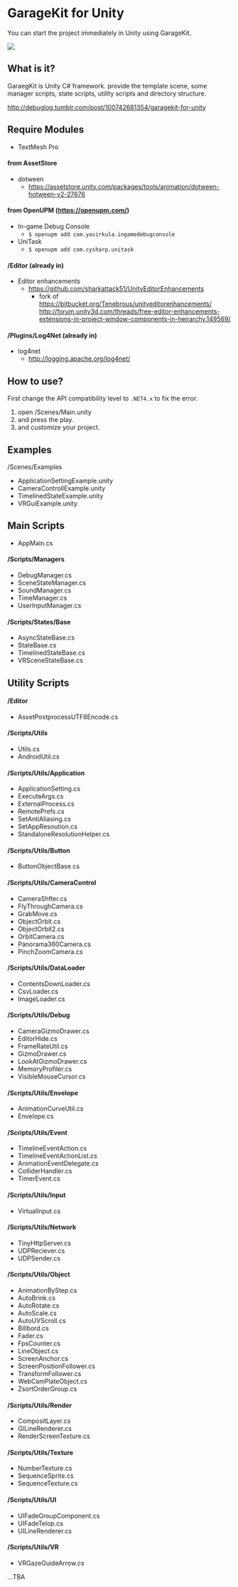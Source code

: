 GarageKit for Unity
===================
You can start the project immediately in Unity using GarageKit.

![](http://media.tumblr.com/1ad50e485e709219816e2cc0057d65b1/tumblr_inline_ndw8fqGnIb1qzb8ql.png)

## What is it?

GaraegKit is Unity C# framework. provide the template scene, some manager scripts, state scripts, utility scripts and directory structure.

http://debuglog.tumblr.com/post/100742681354/garagekit-for-unity

## Require Modules

- TextMesh Pro

#### from AssetStore

- dotween
  - https://assetstore.unity.com/packages/tools/animation/dotween-hotween-v2-27676

#### from OpenUPM (https://openupm.com/)

- In-game Debug Console
  - `$ openupm add com.yasirkula.ingamedebugconsole`
- UniTask
  - `$ openupm add com.cysharp.unitask`

#### /Editor (already in)

- Editor enhancements
  - https://github.com/sharkattack51/UnityEditorEnhancements
    - fork of
  https://bitbucket.org/Tenebrous/unityeditorenhancements/
  http://forum.unity3d.com/threads/free-editor-enhancements-extensions-in-project-window-components-in-heirarchy.149569/

#### /Plugins/Log4Net (already in)

- log4net  
  - http://logging.apache.org/log4net/

## How to use?

First change the API compatibility level to `.NET4.x` to fix the error.

1. open /Scenes/Main.unity
2. and press the play.
3. and customize your project.

## Examples

/Scenes/Examples

- ApplicationSettingExample.unity
- CameraControllExample.unity
- TimelinedStateExample.unity
- VRGuiExample.unity

## Main Scripts

- AppMain.cs

#### /Scripts/Managers

- DebugManager.cs
- SceneStateManager.cs
- SoundManager.cs
- TimeManager.cs
- UserInputManager.cs

#### /Scripts/States/Base

- AsyncStateBase.cs
- StateBase.cs
- TimelinedStateBase.cs
- VRSceneStateBase.cs

## Utility Scripts

#### /Editor

- AssetPostprocessUTF8Encode.cs

#### /Scripts/Utils

- Utils.cs
- AndroidUtil.cs

#### /Scripts/Utils/Application
  
- ApplicationSetting.cs
- ExecuteArgs.cs
- ExternalProcess.cs
- RemotePrefs.cs
- SetAntiAliasing.cs
- SetAppResoution.cs
- StandaloneResolutionHelper.cs

#### /Scripts/Utils/Button

- ButtonObjectBase.cs

#### /Scripts/Utils/CameraControl

- CameraShfter.cs
- FlyThroughCamera.cs
- GrabMove.cs
- ObjectOrbit.cs
- ObjectOrbit2.cs
- OrbitCamera.cs
- Panorama360Camera.cs
- PinchZoomCamera.cs

#### /Scripts/Utils/DataLoader

- ContentsDownLoader.cs
- CsvLoader.cs
- ImageLoader.cs

#### /Scripts/Utils/Debug

- CameraGizmoDrawer.cs
- EditorHide.cs
- FrameRateUtil.cs
- GizmoDrawer.cs
- LookAtGizmoDrawer.cs
- MemoryProfiler.cs
- VisibleMouseCursor.cs

#### /Scripts/Utils/Envelope

- AnimationCurveUtil.cs
- Envelope.cs

#### /Scripts/Utils/Event

- TimelineEventAction.cs
- TimelineEventActionList.cs
- AnimationEventDelegate.cs
- ColliderHandler.cs
- TimerEvent.cs

#### /Scripts/Utils/Input

- VirtualInput.cs

#### /Scripts/Utils/Network

- TinyHttpServer.cs
- UDPReciever.cs
- UDPSender.cs

#### /Scripts/Utils/Object

- AnimationByStep.cs
- AutoBrink.cs
- AutoRotate.cs
- AutoScale.cs
- AutoUVScroll.cs
- Billbord.cs
- Fader.cs
- FpsCounter.cs
- LineObject.cs
- ScreenAnchor.cs
- ScreenPositionFollower.cs
- TransformFollower.cs
- WebCamPlateObject.cs
- ZsortOrderGroup.cs

#### /Scripts/Utils/Render

- CompositLayer.cs
- GlLineRenderer.cs
- RenderScreenTexture.cs

#### /Scripts/Utils/Texture

- NumberTexture.cs
- SequenceSprite.cs
- SequenceTexture.cs

#### /Scripts/Utils/UI

- UIFadeGroupComponent.cs
- UIFadeTelop.cs
- UILineRenderer.cs

#### /Scripts/Utils/VR

- VRGazeGuideArrow.cs

...TBA

